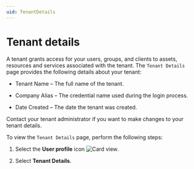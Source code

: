 ```yaml
---
uid: TenantDetails
---
```


# Tenant details

A tenant grants access for your users, groups, and clients to assets, resources and services associated with the tenant. The `Tenant Details` page provides the following details about your tenant:

- Tenant Name – The full name of the tenant.

- Company Alias – The credential name used during the login process.

- Date Created – The date the tenant was created.

Contact your tenant administrator if you want to make changes to your tenant details.

To view the `Tenant Details` page, perform the following steps:

1. Select the **User profile** icon ![Card view](../overview/get-started/images/profile-icon.png).

1. Select **Tenant Details**.
